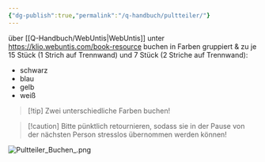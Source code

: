 ```yaml
---
{"dg-publish":true,"permalink":"/q-handbuch/pultteiler/"}
---
```


über [[Q-Handbuch/WebUntis\|WebUntis]] unter https://klio.webuntis.com/book-resource buchen
in Farben gruppiert & zu je 15 Stück (1 Strich auf Trennwand) und 7 Stück (2 Striche auf Trennwand):
* schwarz
* blau
* gelb
* weiß
> [!tip] Zwei unterschiedliche Farben buchen!

>[!caution] Bitte pünktlich retournieren, 
>sodass sie in der Pause von der nächsten Person stresslos übernommen werden können!

![Pultteiler_Buchen_.png](/img/user/Q-Handbuch/Pultteiler_Buchen_.png)